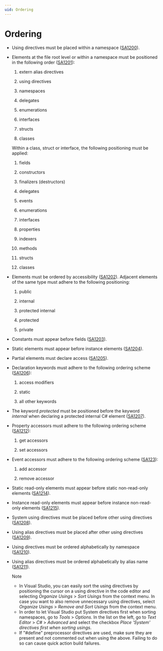 ```yaml
---
uid: Ordering
---
```


# Ordering

- Using directives must be placed within a namespace ([SA1200](https://github.com/Visual-Stylecop/Visual-StyleCop/wiki/SA1200)).

- Elements at the file root level or within a namespace must be positioned in the following order ([SA1201](https://github.com/Visual-Stylecop/Visual-StyleCop/wiki/SA1201)):

    1. extern alias directives

    2. using directives

    3. namespaces

    4. delegates

    5. enumerations

    6. interfaces

    7. structs

    8. classes

    Within a class, struct or interface, the following positioning must be applied:

    1. fields

    2. constructors

    3. finalizers (destructors)

    4. delegates

    5. events

    6. enumerations

    7. interfaces

    8. properties

    9. indexers

    10. methods

    11. structs

    12. classes

- Elements must be ordered by accessibility ([SA1202](https://github.com/Visual-Stylecop/Visual-StyleCop/wiki/SA1202)). Adjacent elements of the same type must adhere to the following positioning:

    1. public

    2. internal

    3. protected internal

    4. protected

    5. private

- Constants must appear before fields ([SA1203](https://github.com/Visual-Stylecop/Visual-StyleCop/wiki/SA1203)).

- Static elements must appear before instance elements ([SA1204](https://github.com/Visual-Stylecop/Visual-StyleCop/wiki/SA1204)).

- Partial elements must declare access ([SA1205](https://github.com/Visual-Stylecop/Visual-StyleCop/wiki/SA1205)).

- Declaration keywords must adhere to the following ordering scheme ([SA1206](https://github.com/Visual-Stylecop/Visual-StyleCop/wiki/SA1206)):

    1. access modifiers

    2. static

    3. all other keywords

- The keyword *protected* must be positioned before the keyword *internal* when declaring a protected internal C# element ([SA1207](https://github.com/Visual-Stylecop/Visual-StyleCop/wiki/SA1207)).

- Property accessors must adhere to the following ordering scheme ([SA1212](https://github.com/Visual-Stylecop/Visual-StyleCop/wiki/SA1212)):

    1. get accessors

    2. set accessors

- Event accessors must adhere to the following ordering scheme ([SA123](https://github.com/Visual-Stylecop/Visual-StyleCop/wiki/SA1213)):

    1. add accessor

    2. remove accessor

- Static read-only elements must appear before static non-read-only elements ([SA1214](https://github.com/Visual-Stylecop/Visual-StyleCop/wiki/SA1214)).

- Instance read-only elements must appear before instance non-read-only elements ([SA1215](https://github.com/Visual-Stylecop/Visual-StyleCop/wiki/SA1215)).

- System using directives must be placed before other using directives ([SA1208](https://github.com/Visual-Stylecop/Visual-StyleCop/wiki/SA1208)).

- Using alias directives must be placed after other using directives ([SA1209](https://github.com/Visual-Stylecop/Visual-StyleCop/wiki/SA1209)).

- Using directives must be ordered alphabetically by namespace ([SA1210](https://github.com/Visual-Stylecop/Visual-StyleCop/wiki/SA1210)).

- Using alias directives must be ordered alphabetically by alias name ([SA1211](https://github.com/Visual-Stylecop/Visual-StyleCop/wiki/SA1211)).

    > [!NOTE]
    >
    > -  In Visual Studio, you can easily sort the using directives by positioning the cursor on a using directive in the code editor and selecting *Organize Usings* > *Sort Usings* from the context menu. In case you want to also remove unnecessary using directives, select *Organize Usings* > *Remove and Sort Usings* from the context menu.
    > -  In order to let Visual Studio put System directives first when sorting namespaces, go to *Tools* > *Options*. In the list on the left, go to *Text Editor* > *C#* > *Advanced* and select the checkbox *Place 'System' directives first when sorting usings*.
    > -  If "#define" preprocessor directives are used, make sure they are present and not commented out when using the above. Failing to do so can cause quick action build failures.

